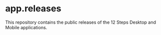 # app.releases
This repository contains the public releases of the 12 Steps Desktop and Mobile applications.

